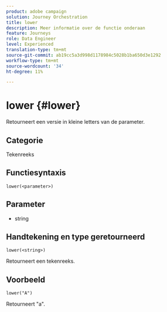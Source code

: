 ```yaml
---
product: adobe campaign
solution: Journey Orchestration
title: lower
description: Meer informatie over de functie onderaan
feature: Journeys
role: Data Engineer
level: Experienced
translation-type: tm+mt
source-git-commit: ab19cc5a3d998d1178984c5028b1ba650d3e1292
workflow-type: tm+mt
source-wordcount: '34'
ht-degree: 11%

---
```



# lower {#lower}

Retourneert een versie in kleine letters van de parameter.

## Categorie

Tekenreeks

## Functiesyntaxis

`lower(<parameter>)`

## Parameter

* string

## Handtekening en type geretourneerd

`lower(<string>)`

Retourneert een tekenreeks.

## Voorbeeld

`lower("A")`

Retourneert &quot;a&quot;.

